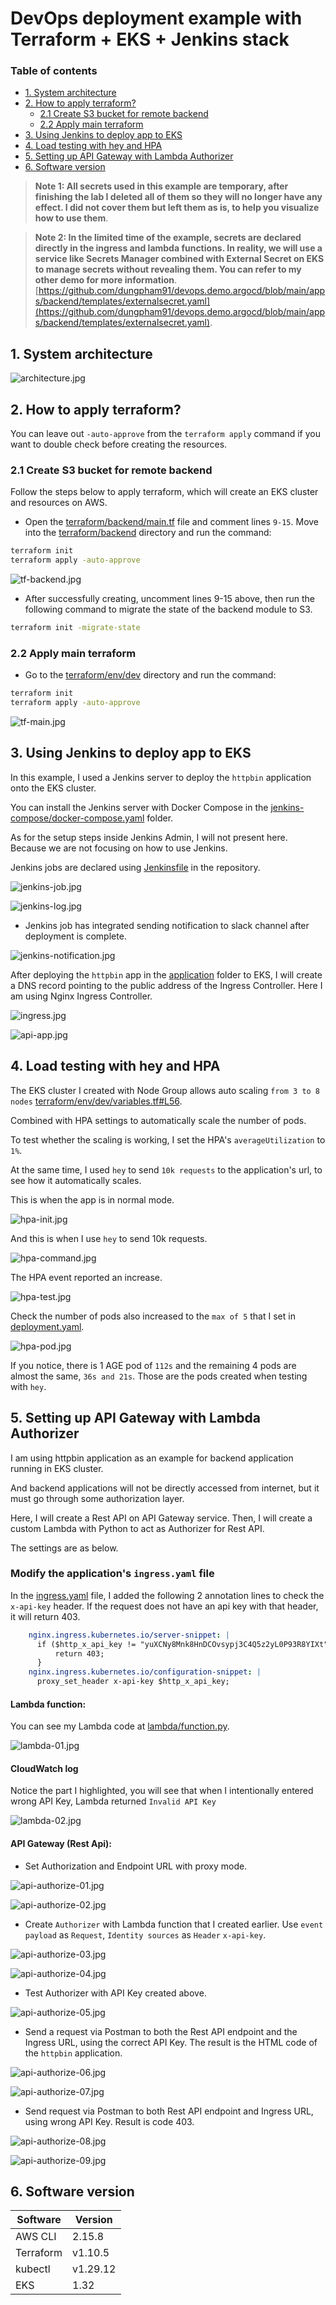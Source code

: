 # DevOps deployment example with Terraform + EKS + Jenkins stack

### Table of contents

- [1. System architecture](#1-system-architecture)
- [2. How to apply terraform?](#2-how-to-apply-terraform)
    - [2.1 Create S3 bucket for remote backend](#21-create-s3-bucket-for-remote-backend)
    - [2.2 Apply main terraform](#22-apply-main-terraform)
- [3. Using Jenkins to deploy app to EKS](#3-using-jenkins-to-deploy-app-to-eks)
- [4. Load testing with hey and HPA](#4-load-testing-with-hey-and-hpa)
- [5. Setting up API Gateway with Lambda Authorizer](#5-setting-up-api-gateway-with-lambda-authorizer)
- [6. Software version](#6-software-version)

> **Note 1: All secrets used in this example are temporary, after finishing the lab I deleted all of them so they will no longer have any effect. I did not cover them but left them as is, to help you visualize how to use them**.

> **Note 2: In the limited time of the example, secrets are declared directly in the ingress and lambda functions. In reality, we will use a service like Secrets Manager combined with External Secret on EKS to manage secrets without revealing them. You can refer to my other demo for more information**. [https://github.com/dungpham91/devops.demo.argocd/blob/main/apps/backend/templates/externalsecret.yaml](https://github.com/dungpham91/devops.demo.argocd/blob/main/apps/backend/templates/externalsecret.yaml).


## 1. System architecture

![architecture.jpg](./images/architecture.jpg)

## 2. How to apply terraform?

You can leave out `-auto-approve` from the `terraform apply` command if you want to double check before creating the resources.

### 2.1 Create S3 bucket for remote backend

Follow the steps below to apply terraform, which will create an EKS cluster and resources on AWS.

- Open the [terraform/backend/main.tf](./terraform/backend/main.tf) file and comment lines `9-15`. Move into the [terraform/backend](./terraform/backend/) directory and run the command:

```sh
terraform init
terraform apply -auto-approve
```

![tf-backend.jpg](./images/tf-backend.jpg)

- After successfully creating, uncomment lines 9-15 above, then run the following command to migrate the state of the backend module to S3.

```sh
terraform init -migrate-state
```

### 2.2 Apply main terraform

- Go to the [terraform/env/dev](./terraform/env/dev/) directory and run the command:

```sh
terraform init
terraform apply -auto-approve
```

![tf-main.jpg](./images/tf-main.jpg)

## 3. Using Jenkins to deploy app to EKS

In this example, I used a Jenkins server to deploy the `httpbin` application onto the EKS cluster.

You can install the Jenkins server with Docker Compose in the [jenkins-compose/docker-compose.yaml](./jenkins-compose/docker-compose.yaml) folder.

As for the setup steps inside Jenkins Admin, I will not present here. Because we are not focusing on how to use Jenkins.

Jenkins jobs are declared using [Jenkinsfile](./Jenkinsfile) in the repository.

![jenkins-job.jpg](./images/jenkins-job.jpg)

![jenkins-log.jpg](./images/jenkins-log.jpg)

- Jenkins job has integrated sending notification to slack channel after deployment is complete.

![jenkins-notification.jpg](./images/jenkins-notification.jpg)

After deploying the `httpbin` app in the [application](./application/) folder to EKS, I will create a DNS record pointing to the public address of the Ingress Controller. Here I am using Nginx Ingress Controller.

![ingress.jpg](./images/ingress.jpg)

![api-app.jpg](./images/api-app.jpg)

## 4. Load testing with hey and HPA

The EKS cluster I created with Node Group allows auto scaling `from 3 to 8 nodes` [terraform/env/dev/variables.tf#L56](./terraform/env/dev/variables.tf#L56).

Combined with HPA settings to automatically scale the number of pods.

To test whether the scaling is working, I set the HPA's `averageUtilization` to `1%`.

At the same time, I used `hey` to send `10k requests` to the application's url, to see how it automatically scales.

This is when the app is in normal mode.

![hpa-init.jpg](./images/hpa-init.jpg)

And this is when I use `hey` to send 10k requests.

![hpa-command.jpg](./images/hpa-command.jpg)

The HPA event reported an increase.

![hpa-test.jpg](./images/hpa-test.jpg)

Check the number of pods also increased to the `max of 5` that I set in [deployment.yaml](./application/deployment.yaml).

![hpa-pod.jpg](./images/hpa-pod.jpg)

If you notice, there is 1 AGE pod of `112s` and the remaining 4 pods are almost the same, `36s and 21s`. Those are the pods created when testing with `hey`.

## 5. Setting up API Gateway with Lambda Authorizer

I am using httpbin application as an example for backend application running in EKS cluster.

And backend applications will not be directly accessed from internet, but it must go through some authorization layer.

Here, I will create a Rest API on API Gateway service. Then, I will create a custom Lambda with Python to act as Authorizer for Rest API.

The settings are as below.

### Modify the application's `ingress.yaml` file

In the [ingress.yaml](./application/ingress.yaml) file, I added the following 2 annotation lines to check the `x-api-key` header. If the request does not have an api key with that header, it will return 403.

```yaml
    nginx.ingress.kubernetes.io/server-snippet: |
      if ($http_x_api_key != "yuXCNy8Mnk8HnDCOvsypj3C4Q5z2yL0P93R8YIXt") {
          return 403;
      }
    nginx.ingress.kubernetes.io/configuration-snippet: |
      proxy_set_header x-api-key $http_x_api_key;
```

#### Lambda function:

You can see my Lambda code at [lambda/function.py](./lambda/function.py).

![lambda-01.jpg](./images/lambda-01.jpg)

#### CloudWatch log

Notice the part I highlighted, you will see that when I intentionally entered wrong API Key, Lambda returned `Invalid API Key`

![lambda-02.jpg](./images/lambda-02.jpg)

#### API Gateway (Rest Api):

- Set Authorization and Endpoint URL with proxy mode.

![api-authorize-01.jpg](./images/api-authorize-01.jpg)

![api-authorize-02.jpg](./images/api-authorize-02.jpg)

- Create `Authorizer` with Lambda function that I created earlier. Use `event payload` as `Request`, `Identity sources` as `Header` `x-api-key`.

![api-authorize-03.jpg](./images/api-authorize-03.jpg)

![api-authorize-04.jpg](./images/api-authorize-04.jpg)

- Test Authorizer with API Key created above.

![api-authorize-05.jpg](./images/api-authorize-05.jpg)

- Send a request via Postman to both the Rest API endpoint and the Ingress URL, using the correct API Key. The result is the HTML code of the `httpbin` application.

![api-authorize-06.jpg](./images/api-authorize-06.jpg)

![api-authorize-07.jpg](./images/api-authorize-07.jpg)

- Send request via Postman to both Rest API endpoint and Ingress URL, using wrong API Key. Result is code 403.

![api-authorize-08.jpg](./images/api-authorize-08.jpg)

![api-authorize-09.jpg](./images/api-authorize-09.jpg)

## 6. Software version

| Software | Version |
| ----- | ----- |
| AWS CLI | 2.15.8 |
| Terraform | v1.10.5 |
| kubectl | v1.29.12 |
| EKS | 1.32 |
